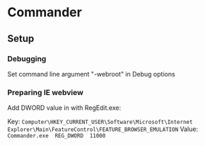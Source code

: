 # Commander
## Setup
### Debugging
Set command line argument "-webroot" in Debug options
### Preparing IE webview
Add DWORD value in with RegEdit.exe:

Key:
`Computer\HKEY_CURRENT_USER\Software\Microsoft\Internet Explorer\Main\FeatureControl\FEATURE_BROWSER_EMULATION`
Value:
`Commander.exe  REG_DWORD  11000`
